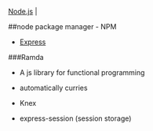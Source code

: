 [Node.js](node.md) |

##node package manager - NPM

- [Express](express.md)

###Ramda
- A js library for functional programming
- automatically curries

- Knex
- express-session (session storage)
